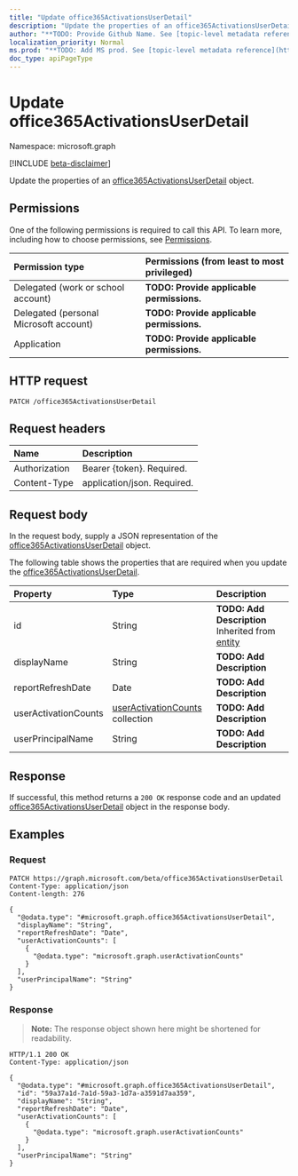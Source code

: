 ```yaml
---
title: "Update office365ActivationsUserDetail"
description: "Update the properties of an office365ActivationsUserDetail object."
author: "**TODO: Provide Github Name. See [topic-level metadata reference](https://msgo.azurewebsites.net/add/document/guidelines/metadata.html#topic-level-metadata)**"
localization_priority: Normal
ms.prod: "**TODO: Add MS prod. See [topic-level metadata reference](https://msgo.azurewebsites.net/add/document/guidelines/metadata.html#topic-level-metadata)**"
doc_type: apiPageType
---
```


# Update office365ActivationsUserDetail
Namespace: microsoft.graph

[!INCLUDE [beta-disclaimer](../../includes/beta-disclaimer.md)]

Update the properties of an [office365ActivationsUserDetail](../resources/office365activationsuserdetail.md) object.

## Permissions
One of the following permissions is required to call this API. To learn more, including how to choose permissions, see [Permissions](/graph/permissions-reference).

|Permission type|Permissions (from least to most privileged)|
|:---|:---|
|Delegated (work or school account)|**TODO: Provide applicable permissions.**|
|Delegated (personal Microsoft account)|**TODO: Provide applicable permissions.**|
|Application|**TODO: Provide applicable permissions.**|

## HTTP request

<!-- {
  "blockType": "ignored"
}
-->
``` http
PATCH /office365ActivationsUserDetail
```

## Request headers
|Name|Description|
|:---|:---|
|Authorization|Bearer {token}. Required.|
|Content-Type|application/json. Required.|

## Request body
In the request body, supply a JSON representation of the [office365ActivationsUserDetail](../resources/office365activationsuserdetail.md) object.

The following table shows the properties that are required when you update the [office365ActivationsUserDetail](../resources/office365activationsuserdetail.md).

|Property|Type|Description|
|:---|:---|:---|
|id|String|**TODO: Add Description** Inherited from [entity](../resources/entity.md)|
|displayName|String|**TODO: Add Description**|
|reportRefreshDate|Date|**TODO: Add Description**|
|userActivationCounts|[userActivationCounts](../resources/useractivationcounts.md) collection|**TODO: Add Description**|
|userPrincipalName|String|**TODO: Add Description**|



## Response

If successful, this method returns a `200 OK` response code and an updated [office365ActivationsUserDetail](../resources/office365activationsuserdetail.md) object in the response body.

## Examples

### Request
<!-- {
  "blockType": "request",
  "name": "update_office365activationsuserdetail"
}
-->
``` http
PATCH https://graph.microsoft.com/beta/office365ActivationsUserDetail
Content-Type: application/json
Content-length: 276

{
  "@odata.type": "#microsoft.graph.office365ActivationsUserDetail",
  "displayName": "String",
  "reportRefreshDate": "Date",
  "userActivationCounts": [
    {
      "@odata.type": "microsoft.graph.userActivationCounts"
    }
  ],
  "userPrincipalName": "String"
}
```


### Response
>**Note:** The response object shown here might be shortened for readability.
<!-- {
  "blockType": "response",
  "truncated": true
}
-->
``` http
HTTP/1.1 200 OK
Content-Type: application/json

{
  "@odata.type": "#microsoft.graph.office365ActivationsUserDetail",
  "id": "59a37a1d-7a1d-59a3-1d7a-a3591d7aa359",
  "displayName": "String",
  "reportRefreshDate": "Date",
  "userActivationCounts": [
    {
      "@odata.type": "microsoft.graph.userActivationCounts"
    }
  ],
  "userPrincipalName": "String"
}
```

